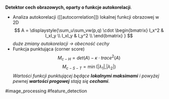 **Detektor cech obrazowych, oparty o funkcje autokorelacji**.

- Analiza autokorelacji ([[autocorrelation]]) lokalnej funkcji obrazowej w 2D 
$$
A = \displaystyle{\sum_u\sum_vw(p,q) \cdot
\begin{bmatrix}
I_x^2  & I_xI_y \\
I_xI_y & I_y^2 \\
\end{bmatrix}
}
$$
*duże zmiany autokorelacji $\rightarrow$ obecność cechy*
- Funkcja punktująca (corner score)
$$
M_{c-H} = det(A) - \kappa \cdot trace^2(A)
$$
$$
M_{c-S-T} = \min(\lvert \lambda_1 \lvert, \lvert \lambda_2 \lvert)
$$
*Wartości funkcji punktującej będące **lokalnymi maksimami** i powyżej pewnej **wartości progowej** stają się **cechami***.

#image_processing #feature_detection 